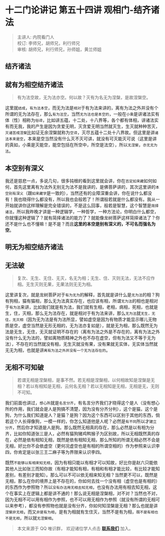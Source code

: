 # 十二门论讲记 第五十四讲 观相门-结齐诸法

> 主讲人: 内院看门人 <br />
> 校订: 李师兄，胡师兄，利行师兄 <br />
> 审核: 胡师兄，利行师兄，孙师姐，黄兰师姐 <br />

## 结齐诸法

## 就有为相空结齐诸法

> 有为法空故，无为法亦空。何以故？灭有为名无为涅槃，是故涅槃空。

这里就`结成`，`有为法本空`，而无为法是`相对`于有为法来讲的，离有为法之外并没有个所谓的无为法存在，那么`有为法空`，当然`无为法也是本空的`，一般在`小乘`是讲诸法实有体（性）相称为`俗谛`，比如讲五蕴，十二处，十八界等，各个都有体相，讲诸法实有而无我，我的产生是因为贪爱无明，灭贪爱无明当然就灭生，生灭就种种苦灭，`灭诸苦成涅槃`比如证无余涅槃就称为`空谛`，灭尽五蕴十二处十八界故。但这里是讲`诸法本来是空`，本来是空当然没有什么灭不灭可讲，就没有可灭能灭可说（这里是讲的真如，小乘是灭能空，能空包括在所空中，所空是法空），所以`无涅槃`，`亦无无为法`。

## 本空别有深义

我还是慈悲一点，多说几句，很多钝根的看到这里就会讲，你在`否定如来藏`如何如何，首先这里离有为法外无别无为法不是我讲的，是佛菩萨讲的，其次这里讲的`本空别有深义`（跟`如来藏学`是一致的），当然还有的业障深重会讲，你在说什么都没有！我也晓得什么都没有，所以我也会般若了！所谓般若就是什么都没有。我从一开始就讲你这样理解是完全错误的，不是这么回事，般若是智慧，这个智慧是`简择诸法`，所以我昨晚才讲是一种逻辑学，一种哲学，一种方法论，你明白什么都空，你就懂这种逻辑了？就有简择诸法的能力了？就能像龙树菩萨这样简择诸法了？你还不是什么也不懂嘛！是不是？而且**这里的本空是别有深义的，不可名而强名为空**。

## 明无为相空结齐诸法

## 无法破

> 复次、无生、无住、无灭，名无为相；无生、住、灭则无法，无法不应作相。无生灭则无果，无果法则无无为相。

这里讲复次，就是龙树菩萨对于`有为无为`的解释，首先就是讲什么是`无为法`的相？狗有狗相，猫有猫相，那么无为法真实存在，也应该有相，所谓`无为法`的相也是相对于`有为法`来讲，比如我们就是有为法，我们就有生相，老相，病相，死相，也就是生，住，灭相，那么无为法存在，就是相对于有为法来讲，那么`无为法`就`无生，无住，无灭相`（因为无为法是有为法所显，譬如虚空是因为有物质才能显示哪儿无物质是空，虚空当然是无形无相的，无为法亦复如是），就是无为相，那么既然无为法是无生，无住，无灭就证明不存在的（离有为法之外是不存在的，离有为法之外没有什么无为法的，譬如离物质精神之外也不存在虚空，但有为法又不等于无为法），不存在的当然就没有相，无生灭就没有果，没有果就无实体，无实体当然就无无为相，也就是讲`离有为法之外并没有一个无为法存在的`。

## 无相不可知破

> 若谓无相是涅槃相，是事不然。若无相是涅槃相，以何相故知是涅槃是无相？若以有相知是无相，云何名无相？若以无相知是无相，无相是无，无则不可知。

我们前面也讲过，`想心所`就是`名言分齐`，有名言分齐我们才晓得这个是人（没有想心所的作用，我们就会是人是狗搞不清楚，因为没有分齐分判），这个是猫，这个是狗，为什么我们知道是人？是猫？是狗？因为这个东西可以区别于其他的东西，倘若这个人长得像狗，一模一样的，你怎么知道他是人呢？必然是`有不同`所以才`建立分齐`，然后你才知道是人是狗。那么既然无相真的存在，那么必然是以有相为分齐，比如你知道张三是人，必然有猫狗猪鸡鸭猴子为区别故，所以无相既然真的存在，必然是依有相知无相，既然是依有相知无相，那么所知的所谓无相必然不会是无相，好比你不会依虚空（更何况虚空也是有相的所谓空相的）作为参照来认识李四，你肯定是以张三王二麻子等为界限来认识李四。

既然`不能够以有相来知无相`，因为有相只能以有相才可以知故，好比你是赵六只能依其他人比如张三而知你故（有相才能知有相，有相和有相才能比较，有比较才能知差别，有差别才能知）。那么可以不可以依无相来知无相？当然更不可以，既然是无相，那么在你的境界上是不存在的，你如何去找一个没有相（虚空也是有相的）的东西作为参照物？所以`没有办法用无相去知无相`，也没有办法用有相去知无相，这个在事实上在逻辑上都是讲不通的！那么说无相是涅槃相，对不对？当然也不对，因为无相不可以用有相作为参照，也不可以用无相作为参照（就没有所谓的无相可以来参考），都没有参照物也就是没有分齐，你如何知涅槃是无相？那么也就是讲`涅槃非无相`，而又`非是有为相`，是有为相就有生住灭，当然不是有为相，`既不是有相也不是无相`，所以就`无涅槃相`。

> 本文来源于 QQ 唯识群， 欢迎诸位学人点击 **[联系我们](https://mp.weixin.qq.com/s/lZCfWjmLjgNR165Tx4_bCQ)** 加入。
